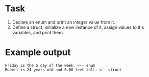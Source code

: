 # Task
1. Declare an enum and print an integer value from it.
2. Define a struct, initialize a new instance of it, assign values to it's variables, and print them.

# Example output
```
Friday is the 5 day of the week. <-- enum
Robert is 24 years old and 6.00 feet tall. <-- struct
```
